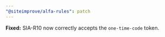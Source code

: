 ```yaml
---
"@siteimprove/alfa-rules": patch
---
```


**Fixed:** SIA-R10 now correctly accepts the `one-time-code` token.
